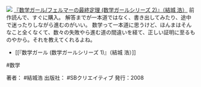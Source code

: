 [![](https://images-fe.ssl-images-amazon.com/images/I/51oHd6j7zdL._SL160_.jpg)](http://www.amazon.co.jp/exec/obidos/ASIN/4797345268/choiyaki81-22/ref=nosim)
[『数学ガール/フェルマーの最終定理 (数学ガールシリーズ 2)』（結城 浩）](http://www.amazon.co.jp/exec/obidos/ASIN/4797345268/choiyaki81-22/ref=nosim)
前作読んで、すぐに購入。
解答までが一本道ではなく、書き出してみたり、途中で迷ったりしながら進むのがいい。
数学って一本道に思うけど、ほんまはそんなこと全くなくて、数々の失敗やら進む道の間違いを経て、正しい証明に至るものやから。それを教えてくれるよね。

- [[『数学ガール (数学ガールシリーズ 1)』（結城 浩）]]

#数学 

著者： #結城浩
出版社： #SBクリエイティブ
発行：2008

